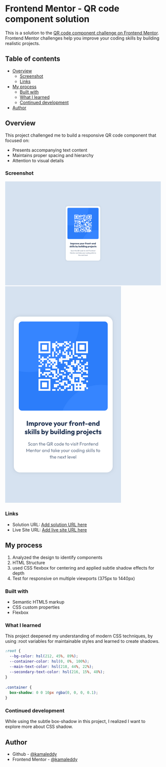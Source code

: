 # Frontend Mentor - QR code component solution

This is a solution to the [QR code component challenge on Frontend Mentor](https://www.frontendmentor.io/challenges/qr-code-component-iux_sIO_H). Frontend Mentor challenges help you improve your coding skills by building realistic projects.

## Table of contents

- [Overview](#overview)
  - [Screenshot](#screenshot)
  - [Links](#links)
- [My process](#my-process)
  - [Built with](#built-with)
  - [What I learned](#what-i-learned)
  - [Continued development](#continued-development)
- [Author](#author)

## Overview

This project challenged me to build a responsive QR code component that focused on:

- Presents accompanying text content
- Maintains proper spacing and hierarchy
- Attention to visual details

### Screenshot

![](./screenshot/desktop-view.png)
![](./screenshot/mobile-view.png)

### Links

- Solution URL: [Add solution URL here](https://github.com/kamaleddy/qr-code-component.git)
- Live Site URL: [Add live site URL here](https://kamaleddy.github.io/qr-code-component/)

## My process

1. Analyzed the design to identify components
2. HTML Structure
3. used CSS flexbox for centering and applied subtle shadow effects for depth
4. Test for responsive on multiple viewports (375px to 1440px)

### Built with

- Semantic HTML5 markup
- CSS custom properties
- Flexbox

### What I learned

This project deepened my understanding of modern CSS techniques, by using :root variables for maintainable styles and learned to create shadows.

```css
:root {
  --bg-color: hsl(212, 45%, 89%);
  --container-color: hsl(0, 0%, 100%);
  --main-text-color: hsl(218, 44%, 22%);
  --secondary-text-color: hsl(216, 15%, 48%);
}

.container {
  box-shadow: 0 0 10px rgba(0, 0, 0, 0.1);
}
```

### Continued development

While using the subtle box-shadow in this project, I realized I want to explore more about CSS shadow.

## Author

- Github - [@kamaleddy](https://github.com/kamaleddy)
- Frontend Mentor - [@kamaleddy](https://www.frontendmentor.io/profile/kamaleddy)
